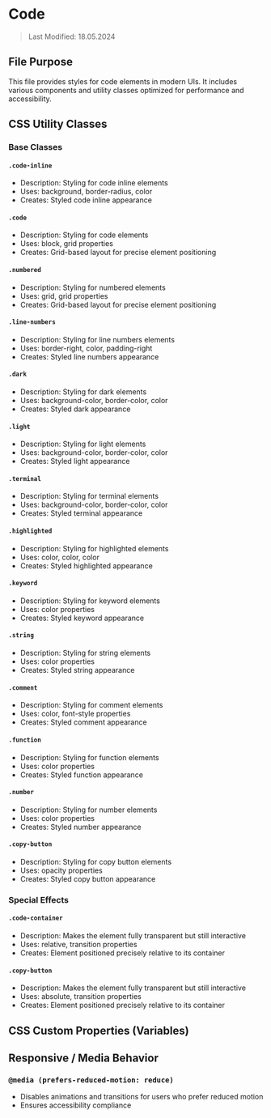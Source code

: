 # Code
> Last Modified: 18.05.2024

## File Purpose

This file provides styles for code elements in modern UIs. It includes various components and utility classes optimized for performance and accessibility.

## CSS Utility Classes

### Base Classes

#### `.code-inline`
- Description: Styling for code inline elements
- Uses: background, border-radius, color
- Creates: Styled code inline appearance

#### `.code`
- Description: Styling for code elements
- Uses: block, grid properties
- Creates: Grid-based layout for precise element positioning

#### `.numbered`
- Description: Styling for numbered elements
- Uses: grid, grid properties
- Creates: Grid-based layout for precise element positioning

#### `.line-numbers`
- Description: Styling for line numbers elements
- Uses: border-right, color, padding-right
- Creates: Styled line numbers appearance

#### `.dark`
- Description: Styling for dark elements
- Uses: background-color, border-color, color
- Creates: Styled dark appearance

#### `.light`
- Description: Styling for light elements
- Uses: background-color, border-color, color
- Creates: Styled light appearance

#### `.terminal`
- Description: Styling for terminal elements
- Uses: background-color, border-color, color
- Creates: Styled terminal appearance

#### `.highlighted`
- Description: Styling for highlighted elements
- Uses: color, color, color
- Creates: Styled highlighted appearance

#### `.keyword`
- Description: Styling for keyword elements
- Uses: color properties
- Creates: Styled keyword appearance

#### `.string`
- Description: Styling for string elements
- Uses: color properties
- Creates: Styled string appearance

#### `.comment`
- Description: Styling for comment elements
- Uses: color, font-style properties
- Creates: Styled comment appearance

#### `.function`
- Description: Styling for function elements
- Uses: color properties
- Creates: Styled function appearance

#### `.number`
- Description: Styling for number elements
- Uses: color properties
- Creates: Styled number appearance

#### `.copy-button`
- Description: Styling for copy button elements
- Uses: opacity properties
- Creates: Styled copy button appearance

### Special Effects

#### `.code-container`
- Description: Makes the element fully transparent but still interactive
- Uses: relative, transition properties
- Creates: Element positioned precisely relative to its container

#### `.copy-button`
- Description: Makes the element fully transparent but still interactive
- Uses: absolute, transition properties
- Creates: Element positioned precisely relative to its container

## CSS Custom Properties (Variables)



## Responsive / Media Behavior

### `@media (prefers-reduced-motion: reduce)`
- Disables animations and transitions for users who prefer reduced motion
- Ensures accessibility compliance
